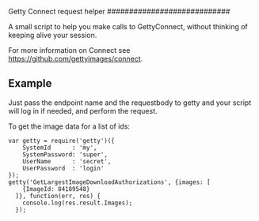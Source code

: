 Getty Connect request helper
############################

A small script to help you make calls to GettyConnect, without thinking of
keeping alive your session.

For more information on Connect see https://github.com/gettyimages/connect.

## Example
Just pass the endpoint name and the requestbody to getty and your script will
log in if needed, and perform the request.

To get the image data for a list of ids:
```
var getty = require('getty')({
    SystemId      : 'my',
    SystemPassword: 'super',
    UserName      : 'secret',
    UserPassword  : 'login'
});
getty('GetLargestImageDownloadAuthorizations', {images: [
    {ImageId: 84189548}
  ]}, function(err, res) {
    console.log(res.result.Images);
  });
```